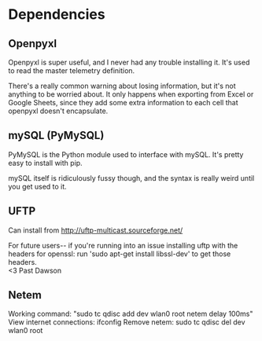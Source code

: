 # Dependencies

## Openpyxl

Openpyxl is super useful, and I never had any trouble installing it. It's used to read the master telemetry definition. 

There's a really common warning about losing information, but it's not anything to be worried about.  It only happens when exporting from Excel or Google Sheets, since they add some extra information to each cell that openpyxl doesn't encapsulate.  

## mySQL (PyMySQL)

PyMySQL is the Python module used to interface with mySQL.  It's pretty easy to install with pip. 

mySQL itself is ridiculously fussy though, and the syntax is really weird until you get used to it. 

## UFTP

Can install from http://uftp-multicast.sourceforge.net/

For future users-- if you're running into an issue installing uftp with the headers for openssl:
run 'sudo apt-get install libssl-dev' to get those headers.  
<3 Past Dawson

## Netem 
Working command: "sudo tc qdisc add dev wlan0 root netem delay 100ms" 
View internet connections: ifconfig
Remove netem: sudo tc qdisc del dev wlan0 root

